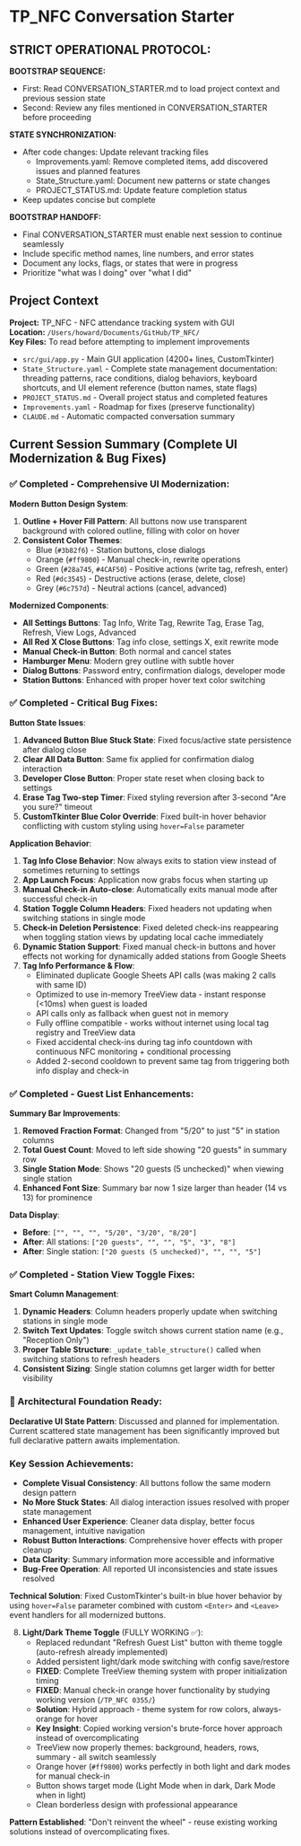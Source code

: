 # TP_NFC Conversation Starter

## STRICT OPERATIONAL PROTOCOL:

**BOOTSTRAP SEQUENCE:**
   - First: Read CONVERSATION_STARTER.md to load project context and previous session state
   - Second: Review any files mentioned in CONVERSATION_STARTER before proceeding
   

**STATE SYNCHRONIZATION:**
   - After code changes: Update relevant tracking files
     - Improvements.yaml: Remove completed items, add discovered issues and planned features
     - State_Structure.yaml: Document new patterns or state changes
     - PROJECT_STATUS.md: Update feature completion status
   - Keep updates concise but complete

**BOOTSTRAP HANDOFF:**
   - Final CONVERSATION_STARTER must enable next session to continue seamlessly
   - Include specific method names, line numbers, and error states
   - Document any locks, flags, or states that were in progress
   - Prioritize "what was I doing" over "what I did"


## Project Context
**Project:** TP_NFC - NFC attendance tracking system with GUI  
**Location:** `/Users/howard/Documents/GitHub/TP_NFC/`  
**Key Files:** To read before attempting to implement improvements
- `src/gui/app.py` - Main GUI application (4200+ lines, CustomTkinter)
- `State_Structure.yaml` - Complete state management documentation: threading patterns, race conditions, dialog behaviors, keyboard shortcuts, and UI element reference (button names, state flags)
- `PROJECT_STATUS.md` - Overall project status and completed features
- `Improvements.yaml` - Roadmap for fixes (preserve functionality)
- `CLAUDE.md` - Automatic compacted conversation summary

## Current Session Summary (Complete UI Modernization & Bug Fixes)

### ✅ Completed - Comprehensive UI Modernization:

**Modern Button Design System**:
1. **Outline + Hover Fill Pattern**: All buttons now use transparent background with colored outline, filling with color on hover
2. **Consistent Color Themes**: 
   - Blue (`#3b82f6`) - Station buttons, close dialogs
   - Orange (`#ff9800`) - Manual check-in, rewrite operations
   - Green (`#28a745`, `#4CAF50`) - Positive actions (write tag, refresh, enter)
   - Red (`#dc3545`) - Destructive actions (erase, delete, close)
   - Grey (`#6c757d`) - Neutral actions (cancel, advanced)

**Modernized Components**:
- **All Settings Buttons**: Tag Info, Write Tag, Rewrite Tag, Erase Tag, Refresh, View Logs, Advanced
- **All Red X Close Buttons**: Tag info close, settings X, exit rewrite mode
- **Manual Check-in Button**: Both normal and cancel states
- **Hamburger Menu**: Modern grey outline with subtle hover
- **Dialog Buttons**: Password entry, confirmation dialogs, developer mode
- **Station Buttons**: Enhanced with proper hover text color switching

### ✅ Completed - Critical Bug Fixes:

**Button State Issues**:
1. **Advanced Button Blue Stuck State**: Fixed focus/active state persistence after dialog close
2. **Clear All Data Button**: Same fix applied for confirmation dialog interaction
3. **Developer Close Button**: Proper state reset when closing back to settings
4. **Erase Tag Two-step Timer**: Fixed styling reversion after 3-second "Are you sure?" timeout
5. **CustomTkinter Blue Color Override**: Fixed built-in hover behavior conflicting with custom styling using `hover=False` parameter

**Application Behavior**:
1. **Tag Info Close Behavior**: Now always exits to station view instead of sometimes returning to settings
2. **App Launch Focus**: Application now grabs focus when starting up
3. **Manual Check-in Auto-close**: Automatically exits manual mode after successful check-in
4. **Station Toggle Column Headers**: Fixed headers not updating when switching stations in single mode
5. **Check-in Deletion Persistence**: Fixed deleted check-ins reappearing when toggling station views by updating local cache immediately
6. **Dynamic Station Support**: Fixed manual check-in buttons and hover effects not working for dynamically added stations from Google Sheets
7. **Tag Info Performance & Flow**: 
   - Eliminated duplicate Google Sheets API calls (was making 2 calls with same ID)
   - Optimized to use in-memory TreeView data - instant response (<10ms) when guest is loaded
   - API calls only as fallback when guest not in memory
   - Fully offline compatible - works without internet using local tag registry and TreeView data
   - Fixed accidental check-ins during tag info countdown with continuous NFC monitoring + conditional processing
   - Added 2-second cooldown to prevent same tag from triggering both info display and check-in

### ✅ Completed - Guest List Enhancements:

**Summary Bar Improvements**:
1. **Removed Fraction Format**: Changed from "5/20" to just "5" in station columns
2. **Total Guest Count**: Moved to left side showing "20 guests" in summary row
3. **Single Station Mode**: Shows "20 guests (5 unchecked)" when viewing single station
4. **Enhanced Font Size**: Summary bar now 1 size larger than header (14 vs 13) for prominence

**Data Display**:
- **Before**: `["", "", "", "5/20", "3/20", "8/20"]` 
- **After**: All stations: `["20 guests", "", "", "5", "3", "8"]`
- **After**: Single station: `["20 guests (5 unchecked)", "", "", "5"]`

### ✅ Completed - Station View Toggle Fixes:

**Smart Column Management**:
1. **Dynamic Headers**: Column headers properly update when switching stations in single mode
2. **Switch Text Updates**: Toggle switch shows current station name (e.g., "Reception Only")  
3. **Proper Table Structure**: `_update_table_structure()` called when switching stations to refresh headers
4. **Consistent Sizing**: Single station columns get larger width for better visibility

### 🎯 Architectural Foundation Ready:

**Declarative UI State Pattern**: Discussed and planned for implementation. Current scattered state management has been significantly improved but full declarative pattern awaits implementation.

### Key Session Achievements:
- **Complete Visual Consistency**: All buttons follow the same modern design pattern
- **No More Stuck States**: All dialog interaction issues resolved with proper state management
- **Enhanced User Experience**: Cleaner data display, better focus management, intuitive navigation
- **Robust Button Interactions**: Comprehensive hover effects with proper cleanup
- **Data Clarity**: Summary information more accessible and informative
- **Bug-Free Operation**: All reported UI inconsistencies and state issues resolved

**Technical Solution**: Fixed CustomTkinter's built-in blue hover behavior by using `hover=False` parameter combined with custom `<Enter>` and `<Leave>` event handlers for all modernized buttons.

8. **Light/Dark Theme Toggle** (FULLY WORKING ✅):
   - Replaced redundant "Refresh Guest List" button with theme toggle (auto-refresh already implemented)
   - Added persistent light/dark mode switching with config save/restore
   - **FIXED**: Complete TreeView theming system with proper initialization timing
   - **FIXED**: Manual check-in orange hover functionality by studying working version (`/TP_NFC 0355/`)
   - **Solution**: Hybrid approach - theme system for row colors, always-orange for hover
   - **Key Insight**: Copied working version's brute-force hover approach instead of overcomplicating
   - TreeView now properly themes: background, headers, rows, summary - all switch seamlessly
   - Orange hover (`#ff9800`) works perfectly in both light and dark modes for manual check-in
   - Button shows target mode (Light Mode when in dark, Dark Mode when in light)
   - Clean borderless design with professional appearance

**Pattern Established**: "Don't reinvent the wheel" - reuse existing working solutions instead of overcomplicating fixes.